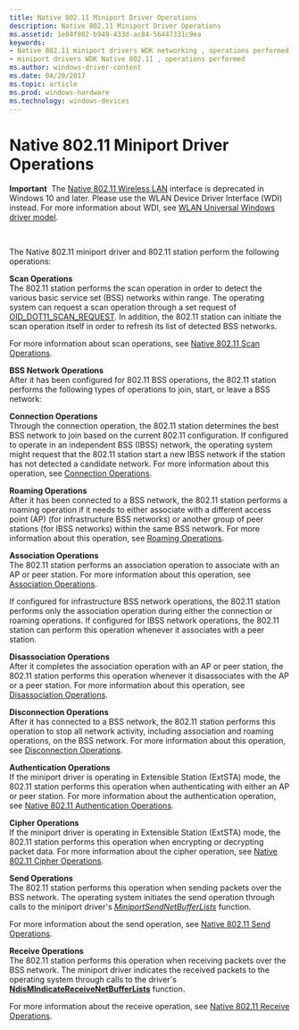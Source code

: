 ```yaml
---
title: Native 802.11 Miniport Driver Operations
description: Native 802.11 Miniport Driver Operations
ms.assetid: 1e84f902-b949-433d-ac84-56447331c9ea
keywords:
- Native 802.11 miniport drivers WDK networking , operations performed
- miniport drivers WDK Native 802.11 , operations performed
ms.author: windows-driver-content
ms.date: 04/20/2017
ms.topic: article
ms.prod: windows-hardware
ms.technology: windows-devices
---
```


# Native 802.11 Miniport Driver Operations


**Important**  The [Native 802.11 Wireless LAN](native-802-11-wireless-lan4.md) interface is deprecated in Windows 10 and later. Please use the WLAN Device Driver Interface (WDI) instead. For more information about WDI, see [WLAN Universal Windows driver model](wifi-universal-driver-model.md).

 

The Native 802.11 miniport driver and 802.11 station perform the following operations:

<a href="" id="scan-operations"></a>**Scan Operations**  
The 802.11 station performs the scan operation in order to detect the various basic service set (BSS) networks within range. The operating system can request a scan operation through a set request of [OID\_DOT11\_SCAN\_REQUEST](https://msdn.microsoft.com/library/windows/hardware/ff569413). In addition, the 802.11 station can initiate the scan operation itself in order to refresh its list of detected BSS networks.

For more information about scan operations, see [Native 802.11 Scan Operations](native-802-11-scan-operations.md).

<a href="" id="bss-network-operations"></a>**BSS Network Operations**  
After it has been configured for 802.11 BSS operations, the 802.11 station performs the following types of operations to join, start, or leave a BSS network:

<a href="" id="connection-operations"></a>**Connection Operations**  
Through the connection operation, the 802.11 station determines the best BSS network to join based on the current 802.11 configuration. If configured to operate in an independent BSS (IBSS) network, the operating system might request that the 802.11 station start a new IBSS network if the station has not detected a candidate network. For more information about this operation, see [Connection Operations](connection-operations.md).

<a href="" id="roaming-operations"></a>**Roaming Operations**  
After it has been connected to a BSS network, the 802.11 station performs a roaming operation if it needs to either associate with a different access point (AP) (for infrastructure BSS networks) or another group of peer stations (for IBSS networks) within the same BSS network. For more information about this operation, see [Roaming Operations](roaming-operations.md).

<a href="" id="association-operations"></a>**Association Operations**  
The 802.11 station performs an association operation to associate with an AP or peer station. For more information about this operation, see [Association Operations](association-operations.md).

If configured for infrastructure BSS network operations, the 802.11 station performs only the association operation during either the connection or roaming operations. If configured for IBSS network operations, the 802.11 station can perform this operation whenever it associates with a peer station.

<a href="" id="disassociation-operations"></a>**Disassociation Operations**  
After it completes the association operation with an AP or peer station, the 802.11 station performs this operation whenever it disassociates with the AP or a peer station. For more information about this operation, see [Disassociation Operations](disassociation-operations.md).

<a href="" id="disconnection-operations"></a>**Disconnection Operations**  
After it has connected to a BSS network, the 802.11 station performs this operation to stop all network activity, including association and roaming operations, on the BSS network. For more information about this operation, see [Disconnection Operations](disconnection-operations.md).

<a href="" id="authentication-operations"></a>**Authentication Operations**  
If the miniport driver is operating in Extensible Station (ExtSTA) mode, the 802.11 station performs this operation when authenticating with either an AP or peer station. For more information about the authentication operation, see [Native 802.11 Authentication Operations](native-802-11-authentication-operations.md).

<a href="" id="cipher-operations"></a>**Cipher Operations**  
If the miniport driver is operating in Extensible Station (ExtSTA) mode, the 802.11 station performs this operation when encrypting or decrypting packet data. For more information about the cipher operation, see [Native 802.11 Cipher Operations](native-802-11-cipher-operations.md).

<a href="" id="send-operations"></a>**Send Operations**  
The 802.11 station performs this operation when sending packets over the BSS network. The operating system initiates the send operation through calls to the miniport driver's [*MiniportSendNetBufferLists*](https://msdn.microsoft.com/library/windows/hardware/ff559440) function.

For more information about the send operation, see [Native 802.11 Send Operations](native-802-11-send-operations.md).

<a href="" id="receive-operations"></a>**Receive Operations**  
The 802.11 station performs this operation when receiving packets over the BSS network. The miniport driver indicates the received packets to the operating system through calls to the driver's [**NdisMIndicateReceiveNetBufferLists**](https://msdn.microsoft.com/library/windows/hardware/ff563598) function.

For more information about the receive operation, see [Native 802.11 Receive Operations](native-802-11-receive-operations.md).

 

 





